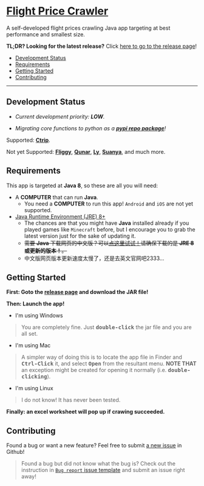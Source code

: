 # [Flight Price Crawler](https://github.com/jerryc05/FlightPriceCrawler)

A self-developed flight prices crawling Java app targeting at best performance and smallest size.

**TL;DR?  Looking for the latest release?** Click [here to go to the release page](https://github.com/jerryc05/FlightPriceCrawler/releases)!

- [Development Status](#development-status)
- [Requirements](#requirements)
- [Getting Started](#getting-started)
- [Contributing](#contributing)

---
## Development Status

- *Current development priority: **LOW**.* 

- *Migrating core functions to python as a [**pypi repo package**](<https://github.com/jerryc05/jerryc05-Pypi>)!*

Supported: [**Ctrip**](http://ctrip.com).

Not yet Supported: [**Fliggy**](https://www.fliggy.com/), [**Qunar**](https://www.qunar.com),  [**Ly**](https://www.ly.com/),  [**Suanya**](http://www.suanya.cn/), and much more.


## Requirements

This app is targeted at **Java 8**, so these are all you will need:

- A **COMPUTER** that can run **Java**.
  - You need a  **COMPUTER** to run this app! `Android` and `iOS` are not yet supported.
- [Java Runtime Environment (JRE) 8+](https://www.oracle.com/technetwork/java/javase/downloads/index.html)
  - The chances are that you might have **Java** installed already if you played games like `Minecraft` before, but I encourage you to grab the latest version just for the sake of updating it.
  - <del>需要 **Java** 下载网页的中文版？可以[点这里试试！](https://www.oracle.com/technetwork/cn/java/javase/downloads/index.html)请确保下载的是 **JRE 8 或更新的版本！**。</del>
  - 中文版网页版本更新速度太慢了，还是去英文官网吧2333...

## Getting Started

**First: Goto the [release page](https://github.com/jerryc05/FlightPriceCrawler/releases) and download the JAR file!**

**Then: Launch the app!**

- I'm using Windows
> You are completely fine. Just **<kbd>double-click</kbd>** the jar file and you are all set.

- I'm using Mac
> A simpler way of doing this is to locate the app file in Finder and **<kbd>Ctrl-Click</kbd>** it, and select **<kbd>Open</kbd>** from the resultant menu. 
> **NOTE THAT** an exception might be created for opening it normally (i.e. **<kbd>double-clicking</kbd>**).

- I'm using Linux 
> I do not know! It has never been tested.

**Finally: an excel worksheet will pop up if crawing succeeded.**

## Contributing

Found a bug or want a new feature? Feel free to submit [a new issue](https://github.com/jerryc05/FlightPriceCrawler/issues/new/choose) in Github!

> Found a bug but did not know what the bug is? Check out the instruction in [`Bug report` issue template](https://github.com/jerryc05/FlightPriceCrawler/issues/new?template=bug-report-----.md) and submit an issue right away!
